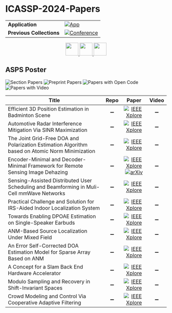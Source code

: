 # ICASSP-2024-Papers

<table>
    <tr>
        <td><strong>Application</strong></td>
        <td>
            <a href="https://huggingface.co/spaces/DmitryRyumin/NewEraAI-Papers" style="float:left;">
                <img src="https://img.shields.io/badge/🤗-NewEraAI--Papers-FFD21F.svg" alt="App" />
            </a>
        </td>
    </tr>
    <tr>
        <td><strong>Previous Collections</strong></td>
        <td>
            <a href="https://github.com/DmitryRyumin/ICASSP-2023-24-Papers/blob/main/README_2023.md">
                <img src="http://img.shields.io/badge/ICASSP-2023-0073AE.svg" alt="Conference">
            </a>
        </td>
    </tr>
</table>

<div align="center">
    <a href="https://github.com/DmitryRyumin/ICASSP-2023-24-Papers/blob/main/sections/2024/main/IVMSP-P6.md">
        <img src="https://cdn.jsdelivr.net/gh/DmitryRyumin/NewEraAI-Papers@main/images/left.svg" width="40" alt="" />
    </a>
    <a href="https://github.com/DmitryRyumin/ICASSP-2023-24-Papers/">
        <img src="https://cdn.jsdelivr.net/gh/DmitryRyumin/NewEraAI-Papers@main/images/home.svg" width="40" alt="" />
    </a>
    <a href="https://github.com/DmitryRyumin/ICASSP-2023-24-Papers/blob/main/sections/2024/main/SLP-P4.md">
        <img src="https://cdn.jsdelivr.net/gh/DmitryRyumin/NewEraAI-Papers@main/images/right.svg" width="40" alt="" />
    </a>
</div>

## ASPS Poster

![Section Papers](https://img.shields.io/badge/Section%20Papers-12-42BA16) ![Preprint Papers](https://img.shields.io/badge/Preprint%20Papers-1-b31b1b) ![Papers with Open Code](https://img.shields.io/badge/Papers%20with%20Open%20Code-0-1D7FBF) ![Papers with Video](https://img.shields.io/badge/Papers%20with%20Video-0-FF0000)

| **Title** | **Repo** | **Paper** | **Video** |
|-----------|:--------:|:---------:|:---------:|
| Efficient 3D Position Estimation in Badminton Scene | :heavy_minus_sign: | [![IEEE Xplore](https://img.shields.io/badge/IEEE-10447900-E4A42C.svg)](https://ieeexplore.ieee.org/document/10447900) | :heavy_minus_sign: |
| Automotive Radar Interference Mitigation Via SINR Maximization | :heavy_minus_sign: | [![IEEE Xplore](https://img.shields.io/badge/IEEE-10446963-E4A42C.svg)](https://ieeexplore.ieee.org/document/10446963) | :heavy_minus_sign: |
| The Joint Grid-Free DOA and Polarization Estimation Algorithm based on Atomic Norm Minimization | :heavy_minus_sign: | [![IEEE Xplore](https://img.shields.io/badge/IEEE-10448254-E4A42C.svg)](https://ieeexplore.ieee.org/document/10448254) | :heavy_minus_sign: |
| Encoder-Minimal and Decoder-Minimal Framework for Remote Sensing Image Dehazing | :heavy_minus_sign: | [![IEEE Xplore](https://img.shields.io/badge/IEEE-10446125-E4A42C.svg)](https://ieeexplore.ieee.org/document/10446125) <br/> [![arXiv](https://img.shields.io/badge/arXiv-2312.07849-b31b1b.svg)](https://arxiv.org/abs/2312.07849) | :heavy_minus_sign: |
| Sensing-Assisted Distributed User Scheduling and Beamforming in Muli-Cell mmWave Networks | :heavy_minus_sign: | [![IEEE Xplore](https://img.shields.io/badge/IEEE-10447645-E4A42C.svg)](https://ieeexplore.ieee.org/document/10447645) | :heavy_minus_sign: |
| Practical Challenge and Solution for IRS-Aided Indoor Localization System | :heavy_minus_sign: | [![IEEE Xplore](https://img.shields.io/badge/IEEE-10448252-E4A42C.svg)](https://ieeexplore.ieee.org/document/10448252) | :heavy_minus_sign: |
| Towards Enabling DPOAE Estimation on Single-Speaker Earbuds | :heavy_minus_sign: | [![IEEE Xplore](https://img.shields.io/badge/IEEE-10446436-E4A42C.svg)](https://ieeexplore.ieee.org/document/10446436) | :heavy_minus_sign: |
| ANM-Based Source Localization Under Mixed Field | :heavy_minus_sign: | [![IEEE Xplore](https://img.shields.io/badge/IEEE-10446002-E4A42C.svg)](https://ieeexplore.ieee.org/document/10446002) | :heavy_minus_sign: |
| An Error Self-Corrected DOA Estimation Model for Sparse Array Based on ANM | :heavy_minus_sign: | [![IEEE Xplore](https://img.shields.io/badge/IEEE-10447794-E4A42C.svg)](https://ieeexplore.ieee.org/document/10447794) | :heavy_minus_sign: |
| A Concept for a Slam Back End Hardware Accelerator | :heavy_minus_sign: | [![IEEE Xplore](https://img.shields.io/badge/IEEE-10448421-E4A42C.svg)](https://ieeexplore.ieee.org/document/10448421) | :heavy_minus_sign: |
| Modulo Sampling and Recovery in Shift-Invariant Spaces | :heavy_minus_sign: | [![IEEE Xplore](https://img.shields.io/badge/IEEE-10448280-E4A42C.svg)](https://ieeexplore.ieee.org/document/10448280) | :heavy_minus_sign: |
| Crowd Modeling and Control Via Cooperative Adaptive Filtering | :heavy_minus_sign: | [![IEEE Xplore](https://img.shields.io/badge/IEEE-10446526-E4A42C.svg)](https://ieeexplore.ieee.org/document/10446526) | :heavy_minus_sign: |